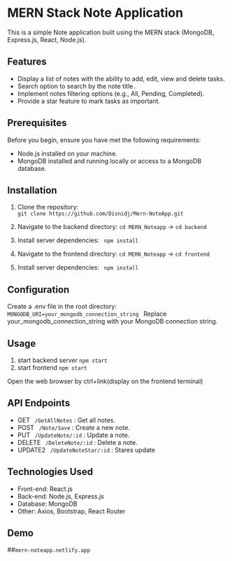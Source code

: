 # MERN Stack Note Application
This is a simple Note application built using the MERN stack (MongoDB, Express.js, React, Node.js).

## Features
* Display a list of notes with the ability to add, edit, view and delete tasks.
* Search option to search by the note title .
* Implement notes filtering options (e.g., All, Pending, Completed).
* Provide a star feature to mark tasks as important.

## Prerequisites
Before you begin, ensure you have met the following requirements:
* Node.js installed on your machine.
* MongoDB installed and running locally or access to a MongoDB database.

## Installation
1. Clone the repository:   
 ```git clone https://github.com/Disnidj/Mern-NoteApp.git ```

3. Navigate to the backend directory:
   ```cd MERN_Noteapp```
   -> ```cd backend```
   
5. Install server dependencies:
  ``` npm install```

6. Navigate to the frontend directory:
   ```cd MERN_Noteapp```
   -> ```cd frontend```

8. Install server dependencies:
  ``` npm install```

## Configuration
Create a .env file in the root directory:
```MONGODB_URI=your_mongodb_connection_string ```
Replace your_mongodb_connection_string with your MongoDB connection string.

## Usage
1. start backend server
   ```npm start```
2. start frontend
   ```npm start```

Open the web browser by ctrl+link(display on the frontend terminal)
     
## API Endpoints
* GET ``` /GetAllNotes``` : Get all notes.
* POST ``` /Note/Save``` : Create a new note.
* PUT ``` /UpdateNote/:id``` : Update a note.
* DELETE ``` /DeleteNote/:id``` : Delete a note.
* UPDATE2  ``` /UpdateNoteStar/:id``` : Stares update


## Technologies Used
* Front-end: React.js
* Back-end: Node.js, Express.js
* Database: MongoDB
* Other: Axios, Bootstrap, React Router

## Demo

   ##```mern-noteapp.netlify.app ```
